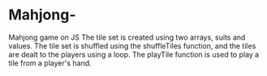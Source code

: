# Mahjong-
Mahjong game on JS
The tile set is created using two arrays, suits and values. 
The tile set is shuffled using the shuffleTiles function, and the tiles are dealt to the players using a loop. 
The playTile function is used to play a tile from a player's hand.
